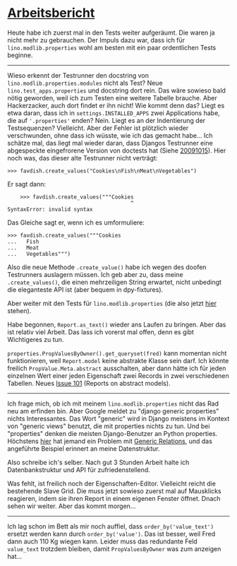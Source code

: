 # [Arbeitsbericht](20100208.md) #

Heute habe ich zuerst mal in den Tests weiter aufgeräumt. Die waren ja nicht mehr zu gebrauchen. Der Impuls dazu war, dass ich für `lino.modlib.properties` wohl am besten mit ein paar ordentlichen Tests beginne.


---


Wieso erkennt der Testrunner den docstring von `lino.modlib.properties.modules` nicht als Test? Neue `lino.test_apps.properties` und docstring dort rein. Das wäre sowieso bald nötig geworden, weil ich zum Testen eine weitere Tabelle brauche. Aber Hackerzacker, auch dort findet er ihn nicht! Wie kommt denn das? Liegt es etwa daran, dass ich in `settings.INSTALLED_APPS` zwei Applications habe, die auf `'.properties'` enden? Nein. Liegt es an der Indentierung der Testsequenzen? Vielleicht. Aber der Fehler ist plötzlich wieder verschwunden, ohne dass ich wüsste, wie ich das gemacht habe... Ich schätze mal, das liegt mal wieder daran, dass Djangos Testrunner eine abgespeckte eingefrorene Version von doctests hat (Siehe [20091015](http://lsaffre.blogspot.com/2009/10/when-your-django-doctests-never-fail.html)). Hier noch was, das dieser alte Testrunner nicht verträgt:

```
>>> favdish.create_values("Cookies\nFish\nMeat\nVegetables")
```

Er sagt dann:

```
    >>> favdish.create_values("""Cookies
                                       ^
SyntaxError: invalid syntax
```


Das Gleiche sagt er, wenn ich es umformuliere:

```
>>> favdish.create_values("""Cookies
...   Fish
...   Meat
...   Vegetables""")
```

Also die neue Methode `.create_value()` habe ich wegen des doofen Testrunners auslagern müssen.  Ich geb aber zu, dass meine `.create_values()`, die einen mehrzeiligen String erwartet, nicht unbedingt die eleganteste API ist (aber bequem in dpy-fixtures).

Aber weiter mit den Tests für `lino.modlib.properties` (die also jetzt
[hier](http://code.google.com/p/lino/source/browse/src/lino/test_apps/properties/models.py) stehen).

Habe begonnen, `Report.as_text()` wieder ans Laufen zu bringen. Aber das ist relativ viel Arbeit. Das lass ich vorerst mal offen, denn es gibt Wichtigeres zu tun.

`properties.PropValuesByOwner().get_queryset(fred)` kann momentan nicht funktionieren, weil `Report.model` keine abstrakte Klasse sein darf. Ich könnte freilich `PropValue.Meta.abstract` ausschalten, aber dann hätte ich für jeden einzelnen Wert einer jeden Eigenschaft zwei Records in zwei verschiedenen Tabellen. Neues [Issue 101](https://code.google.com/p/lino/issues/detail?id=101) (Reports on abstract models).


---


Ich frage mich, ob ich mit meinem `lino.modlib.properties` nicht das Rad neu am erfinden bin. Aber Google meldet zu "django generic properties" nichts Interessantes. Das Wort "generic" wird in Django meistens im Kontext von "generic views" benutzt, die mit properties nichts zu tun. Und bei "properties" denken die meisten Django-Benutzer an Python properties. Höchstens
[hier](http://code.djangoproject.com/ticket/6818)
hat jemand ein Problem mit
[Generic Relations](http://docs.djangoproject.com/en/dev/ref/contrib/contenttypes/#id1),
und das angeführte Beispiel erinnert an meine Datenstruktur.

Also schreibe ich's selber. Nach gut 3 Stunden Arbeit halte ich Datenbankstruktur und API für zufriedenstellend.

Was fehlt, ist freilich noch der Eigenschaften-Editor.
Vielleicht reicht die bestehende Slave Grid. Die muss jetzt sowieso zuerst mal auf Mausklicks reagieren, indem sie ihren Report in einem eigenen Fenster öffnet. Dnach sehen wir weiter. Aber das kommt morgen...


---


Ich lag schon im Bett als mir noch auffiel, dass `order_by('value_text')` ersetzt werden kann durch `order_by('value')`. Das ist besser, weil Fred dann auch 110 Kg wiegen kann. Leider muss das redundante Feld `value_text` trotzdem bleiben, damit `PropValuesByOwner` was zum anzeigen hat...